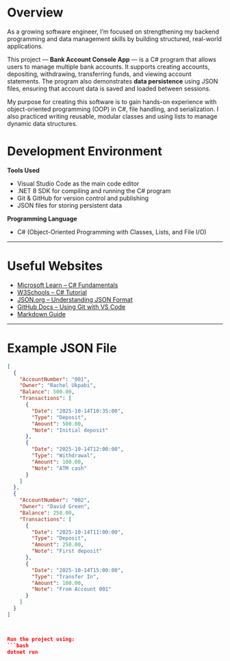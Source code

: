# Overview

As a growing software engineer, I’m focused on strengthening my backend programming and data management skills by building structured, real-world applications.

This project — **Bank Account Console App** — is a C# program that allows users to manage multiple bank accounts. It supports creating accounts, depositing, withdrawing, transferring funds, and viewing account statements. The program also demonstrates **data persistence** using JSON files, ensuring that account data is saved and loaded between sessions.

My purpose for creating this software is to gain hands-on experience with object-oriented programming (OOP) in C#, file handling, and serialization. I also practiced writing reusable, modular classes and using lists to manage dynamic data structures.




# Development Environment

**Tools Used**
- Visual Studio Code as the main code editor  
- .NET 8 SDK for compiling and running the C# program  
- Git & GitHub for version control and publishing  
- JSON files for storing persistent data  

**Programming Language**
- C# (Object-Oriented Programming with Classes, Lists, and File I/O)

---

# Useful Websites

* [Microsoft Learn – C# Fundamentals](https://learn.microsoft.com/en-us/dotnet/csharp/)
* [W3Schools – C# Tutorial](https://www.w3schools.com/cs/index.php)
* [JSON.org – Understanding JSON Format](https://www.json.org/)
* [GitHub Docs – Using Git with VS Code](https://docs.github.com/)
* [Markdown Guide](https://www.markdownguide.org/cheat-sheet/)

---

# Example JSON File

```json
[
  {
    "AccountNumber": "001",
    "Owner": "Rachel Ukpabi",
    "Balance": 500.00,
    "Transactions": [
      {
        "Date": "2025-10-14T10:35:00",
        "Type": "Deposit",
        "Amount": 500.00,
        "Note": "Initial deposit"
      },
      {
        "Date": "2025-10-14T12:00:00",
        "Type": "Withdrawal",
        "Amount": 100.00,
        "Note": "ATM cash"
      }
    ]
  },
  {
    "AccountNumber": "002",
    "Owner": "David Green",
    "Balance": 250.00,
    "Transactions": [
      {
        "Date": "2025-10-14T11:00:00",
        "Type": "Deposit",
        "Amount": 250.00,
        "Note": "First deposit"
      },
      {
        "Date": "2025-10-14T15:00:00",
        "Type": "Transfer In",
        "Amount": 100.00,
        "Note": "From Account 001"
      }
    ]
  }
]



Run the project using:
```bash
dotnet run
